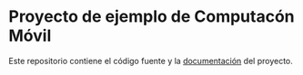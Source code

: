 # Proyecto de ejemplo de Computacón Móvil

Este repositorio contiene el código fuente y la [documentación](docs) del proyecto.
